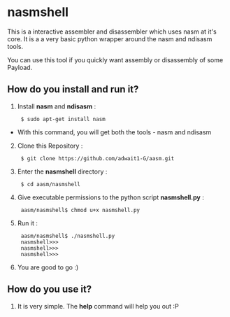 # nasmshell

This is a interactive assembler and disassembler which uses nasm at it's core. 
It is a a very basic python wrapper around the nasm and ndisasm tools. 

You can use this tool if you quickly want assembly or disassembly of some Payload. 

## How do you install and run it?

1. Install **nasm** and **ndisasm** : 

        $ sudo apt-get install nasm

* With this command, you will get both the tools - nasm and ndisasm

2. Clone this Repository : 

        $ git clone https://github.com/adwait1-G/aasm.git

3. Enter the **nasmshell** directory : 

        $ cd aasm/nasmshell

4. Give executable permissions to the python script **nasmshell.py** : 

        aasm/nasmshell$ chmod u+x nasmshell.py

5. Run it : 

        aasm/nasmshell$ ./nasmshell.py
        nasmshell>>>
        nasmshell>>>
        nasmshell>>>

6. You are good to go :)


## How do you use it?

1. It is very simple. The **help** command will help you out :P

